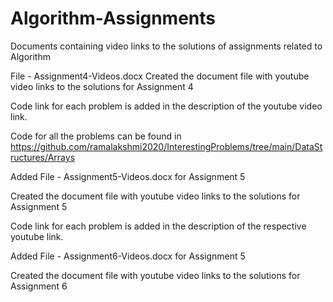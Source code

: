 # Algorithm-Assignments
 Documents containing video links to the solutions of assignments related to Algorithm
 
 File - Assignment4-Videos.docx 
 Created the document file with youtube video links to the solutions for Assignment 4
 
 Code link for each problem is added in the description of the youtube video link.
 
 Code for all the problems can be found in
 https://github.com/ramalakshmi2020/InterestingProblems/tree/main/DataStructures/Arrays
 
 Added File - Assignment5-Videos.docx for Assignment 5
 
 Created the document file with youtube video links to the solutions for Assignment 5
 
 Code link for each problem is added in the description of the respective youtube link.
 
 Added File - Assignment6-Videos.docx for Assignment 5
 
 Created the document file with youtube video links to the solutions for Assignment 6
